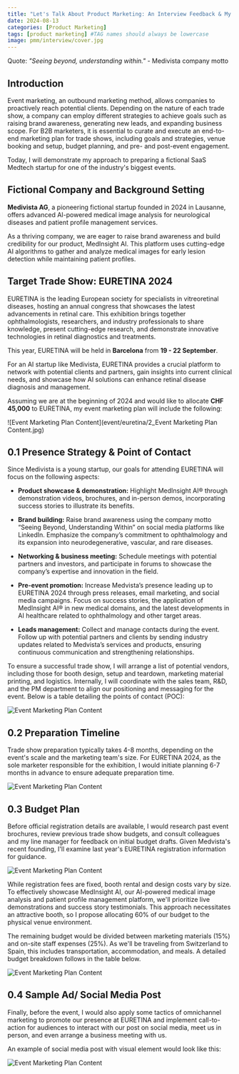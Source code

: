 ```yaml
---
title: "Let's Talk About Product Marketing: An Interview Feedback & My Plan of Improvement"
date: 2024-08-13
categories: [Product Marketing]
tags: [product marketing] #TAG names should always be lowercase
image: pmm/interview/cover.jpg
---
```


Quote: *"Seeing beyond, understanding within."* - Medivista company motto

## Introduction

Event marketing, an outbound marketing method, allows companies to proactively reach potential clients. Depending on the nature of each trade show, a company can employ different strategies to achieve goals such as raising brand awareness, generating new leads, and expanding business scope. For B2B marketers, it is essential to curate and execute an end-to-end marketing plan for trade shows, including goals and strategies, venue booking and setup, budget planning, and pre- and post-event engagement.

Today, I will demonstrate my approach to preparing a fictional SaaS Medtech startup for one of the industry's biggest events.

## Fictional Company and Background Setting


**Medivista AG**, a pioneering fictional startup founded in 2024 in Lausanne, offers advanced AI-powered medical image analysis for neurological diseases and patient profile management services.

As a thriving company, we are eager to raise brand awareness and build credibility for our product, MedInsight AI. This platform uses cutting-edge AI algorithms to gather and analyze medical images for early lesion detection while maintaining patient profiles.

## Target Trade Show: EURETINA 2024

EURETINA is the leading European society for specialists in vitreoretinal diseases, hosting an annual congress that showcases the latest advancements in retinal care. This exhibition brings together ophthalmologists, researchers, and industry professionals to share knowledge, present cutting-edge research, and demonstrate innovative technologies in retinal diagnostics and treatments.

This year, EURETINA will be held in **Barcelona** from **19 - 22 September**.

For an AI startup like Medivista, EURETINA provides a crucial platform to network with potential clients and partners, gain insights into current clinical needs, and showcase how AI solutions can enhance retinal disease diagnosis and management.

Assuming we are at the beginning of 2024 and would like to allocate **CHF 45,000** to EURETINA, my event marketing plan will include the following:

![Event Marketing Plan Content](event/euretina/2_Event Marketing Plan Content.jpg)

## 0.1 Presence Strategy & Point of Contact

Since Medivista is a young startup, our goals for attending EURETINA will focus on the following aspects:

- **Product showcase & demonstration:** Highlight MedInsight AI® through demonstration videos, brochures, and in-person demos, incorporating success stories to illustrate its benefits.

- **Brand building:** Raise brand awareness using the company motto “Seeing Beyond, Understanding Within” on social media platforms like LinkedIn. Emphasize the company’s commitment to ophthalmology and its expansion into neurodegenerative, vascular, and rare diseases.

- **Networking & business meeting:** Schedule meetings with potential partners and investors, and participate in forums to showcase the company’s expertise and innovation in the field.

- **Pre-event promotion:** Increase Medvista’s presence leading up to EURETINA 2024 through press releases, email marketing, and social media campaigns. Focus on success stories, the application of MedInsight AI® in new medical domains, and the latest developments in AI healthcare related to ophthalmology and other target areas.

- **Leads management:** Collect and manage contacts during the event. Follow up with potential partners and clients by sending industry updates related to Medvista’s services and products, ensuring continuous communication and strengthening relationships.

To ensure a successful trade show, I will arrange a list of potential vendors, including those for booth design, setup and teardown, marketing material printing, and logistics. Internally, I will coordinate with the sales team, R&D, and the PM department to align our positioning and messaging for the event. Below is a table detailing the points of contact (POC):

![Event Marketing Plan Content](event/euretina/POC.jpg)

## 0.2 Preparation Timeline

Trade show preparation typically takes 4-8 months, depending on the event's scale and the marketing team's size. For EURETINA 2024, as the sole marketer responsible for the exhibition, I would initiate planning 6-7 months in advance to ensure adequate preparation time.

![Event Marketing Plan Content](event/euretina/timeline.jpg)

## 0.3 Budget Plan

Before official registration details are available, I would research past event brochures, review previous trade show budgets, and consult colleagues and my line manager for feedback on initial budget drafts. Given Medvista's recent founding, I'll examine last year's EURETINA registration information for guidance.

![Event Marketing Plan Content](event/euretina/registration_fee.jpg)

While registration fees are fixed, booth rental and design costs vary by size. To effectively showcase MedInsight AI, our AI-powered medical image analysis and patient profile management platform, we'll prioritize live demonstrations and success story testimonials. This approach necessitates an attractive booth, so I propose allocating 60% of our budget to the physical venue environment.

The remaining budget would be divided between marketing materials (15%) and on-site staff expenses (25%). As we'll be traveling from Switzerland to Spain, this includes transportation, accommodation, and meals. A detailed budget breakdown follows in the table below.

![Event Marketing Plan Content](event/euretina/budget_plan.jpg)

## 0.4 Sample Ad/ Social Media Post

Finally, before the event, I would also apply some tactics of omnichannel marketing to promote our presence at EURETINA and implement call-to-action for audiences to interact with our post on social media, meet us in person, and even arrange a business meeting with us.

An example of social media post with visual element would look like this:

![Event Marketing Plan Content](event/euretina/sample_ad.jpg)
